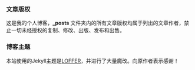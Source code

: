 
### 文章版权

这是我的个人博客，**_posts** 文件夹内的所有文章版权均属于列出的文章作者，禁止一切未经授权的复制、修改、出版、发布和出售。

### 博客主题

本站使用的Jekyll主题是[LOFFER](https://fromendworld.github.io/LOFFER/)，并进行了大量魔改。向原作者表示感谢！
